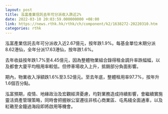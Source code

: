 ```yaml
---
layout: post
title: 泓富產業信託去年可分派收入跌近2%
date: 2022-03-10 20:03:59.000000000 +08:00
link: https://news.rthk.hk/rthk/ch/component/k2/1638272-20220310.htm
categories: rthk
---
```


泓富產業信託去年可分派收入近2.67億元，按年跌1.9%。每基金單位末期分派8.62港仙，全年分派17.63港仙，按年跌1.6%。

去年收益按年跌1.7%至4.45億元，因為整體物業組合錄得租金調升率跌幅幅，以及都會大廈平均租用率較低。但停車場收入上升，抵銷部分負面影響。

期內，物業收入淨額跌1.6%至3.52億元。至去年底，整體租用率97.7%，按年升1.6個百分點。

泓富預期，疫情、地緣政治及宏觀經濟憂慮，均對業務造成持續影響，會繼續實施靈活資產管理策略，同時會把握辦公室遷往非核心商業區、屯馬綫全面通車，以及紅磡至金鐘過海段即將啟用等機會。
